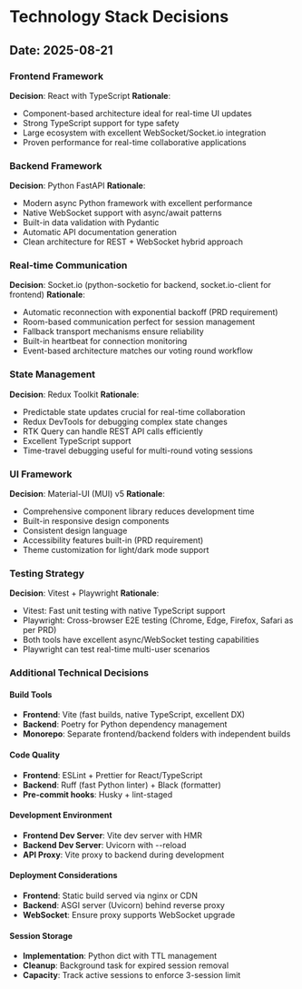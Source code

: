 # Technology Stack Decisions

## Date: 2025-08-21

### Frontend Framework
**Decision**: React with TypeScript
**Rationale**: 
- Component-based architecture ideal for real-time UI updates
- Strong TypeScript support for type safety
- Large ecosystem with excellent WebSocket/Socket.io integration
- Proven performance for real-time collaborative applications

### Backend Framework
**Decision**: Python FastAPI
**Rationale**:
- Modern async Python framework with excellent performance
- Native WebSocket support with async/await patterns
- Built-in data validation with Pydantic
- Automatic API documentation generation
- Clean architecture for REST + WebSocket hybrid approach

### Real-time Communication
**Decision**: Socket.io (python-socketio for backend, socket.io-client for frontend)
**Rationale**:
- Automatic reconnection with exponential backoff (PRD requirement)
- Room-based communication perfect for session management
- Fallback transport mechanisms ensure reliability
- Built-in heartbeat for connection monitoring
- Event-based architecture matches our voting round workflow

### State Management
**Decision**: Redux Toolkit
**Rationale**:
- Predictable state updates crucial for real-time collaboration
- Redux DevTools for debugging complex state changes
- RTK Query can handle REST API calls efficiently
- Excellent TypeScript support
- Time-travel debugging useful for multi-round voting sessions

### UI Framework
**Decision**: Material-UI (MUI) v5
**Rationale**:
- Comprehensive component library reduces development time
- Built-in responsive design components
- Consistent design language
- Accessibility features built-in (PRD requirement)
- Theme customization for light/dark mode support

### Testing Strategy
**Decision**: Vitest + Playwright
**Rationale**:
- Vitest: Fast unit testing with native TypeScript support
- Playwright: Cross-browser E2E testing (Chrome, Edge, Firefox, Safari as per PRD)
- Both tools have excellent async/WebSocket testing capabilities
- Playwright can test real-time multi-user scenarios

### Additional Technical Decisions

#### Build Tools
- **Frontend**: Vite (fast builds, native TypeScript, excellent DX)
- **Backend**: Poetry for Python dependency management
- **Monorepo**: Separate frontend/backend folders with independent builds

#### Code Quality
- **Frontend**: ESLint + Prettier for React/TypeScript
- **Backend**: Ruff (fast Python linter) + Black (formatter)
- **Pre-commit hooks**: Husky + lint-staged

#### Development Environment
- **Frontend Dev Server**: Vite dev server with HMR
- **Backend Dev Server**: Uvicorn with --reload
- **API Proxy**: Vite proxy to backend during development

#### Deployment Considerations
- **Frontend**: Static build served via nginx or CDN
- **Backend**: ASGI server (Uvicorn) behind reverse proxy
- **WebSocket**: Ensure proxy supports WebSocket upgrade

#### Session Storage
- **Implementation**: Python dict with TTL management
- **Cleanup**: Background task for expired session removal
- **Capacity**: Track active sessions to enforce 3-session limit